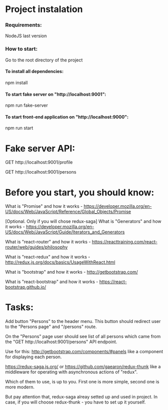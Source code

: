 # Project instalation

### Requirements:

NodeJS last version

### How to start:

Go to the root directory of the project

#### To install all dependencies:
npm install

#### To start fake server on "http://localhost:9001":
npm run fake-server

#### To start front-end application on "http://localhost:9000":
npm run start

# Fake server API:

GET http://localhost:9001/profile

GET http://localhost:9001/persons


# Before you start, you should know:

What is "Promise" and how it works - https://developer.mozilla.org/en-US/docs/Web/JavaScript/Reference/Global_Objects/Promise

[Optional. Only if you will chose redux-saga] What is "Generators" and how it works - https://developer.mozilla.org/en-US/docs/Web/JavaScript/Guide/Iterators_and_Generators

What is "react-router" and how it works - https://reacttraining.com/react-router/web/guides/philosophy

What is "react-redux" and how it works - http://redux.js.org/docs/basics/UsageWithReact.html

What is "bootstrap" and how it works - http://getbootstrap.com/

What is "react-bootstrap" and how it works - https://react-bootstrap.github.io/


# Tasks:
Add button "Persons" to the header menu. This button should redirect user to the "Persons page" and "/persons" route.

On the "Persons" page user should see list of all persons which came from the "GET http://localhost:9001/persons" API endpoint.

Use for this:
http://getbootstrap.com/components/#panels like a component for displaying each person.

https://redux-saga.js.org/ or https://github.com/gaearon/redux-thunk like a middleware for operating with asynchronous actions of "redux".

Which of them to use, is up to you. First one is more simple, second one is more modern.

But pay attention that, redux-saga alreay setted up and used in project. In case, if you will choose redux-thunk - you have to set up it yourself.

